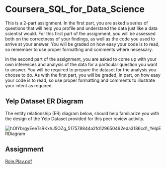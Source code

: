 # Coursera_SQL_for_Data_Science

This is a 2-part assignment. In the first part, you are asked a series of questions that will help you profile and understand the data just like a data scientist would. For this first part of the assignment, you will be assessed both on the correctness of your findings, as well as the code you used to arrive at your answer. You will be graded on how easy your code is to read, so remember to use proper formatting and comments where necessary.

In the second part of the assignment, you are asked to come up with your own inferences and analysis of the data for a particular question you want to answer. You will be required to prepare the dataset for the analysis you choose to do. As with the first part, you will be graded, in part, on how easy your code is to read, so use proper formatting and comments to illustrate your intent as required.

## Yelp Dataset ER Diagram
The entity relationship (ER) diagram below, should help familiarize you with the design of the Yelp Dataset provided for this peer review activity.

![hOlYbrgyEeeTsRKxhJ5OZg_517578844a2fd129650492eda3186cd1_YelpERDiagram](https://github.com/Elizabeth1006/Coursera_SQL_for_Data_Science/assets/118045058/5427a592-9477-422e-8e9c-9b2331f6f15a)

## Assignment
[Role.Play.pdf](https://github.com/Elizabeth1006/Coursera_SQL_for_Data_Science/files/12482602/Role.Play.pdf)


